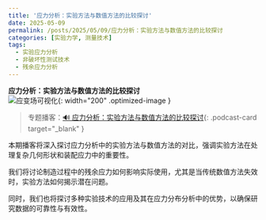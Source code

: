 ```yaml
---
title: '应力分析：实验方法与数值方法的比较探讨'
date: 2025-05-09
permalink: /posts/2025/05/09/应力分析：实验方法与数值方法的比较探讨
categories: [实验力学, 测量技术]
tags:
  - 实验应力分析
  - 非破坏性测试技术
  - 残余应力分析 
---
```

**应力分析：实验方法与数值方法的比较探讨**  
![应变场可视化](/images/posts/Bm6z4-0x480.jpeg){: width="200" .optimized-image }

> 专题播客：[🔊 应力分析：实验方法与数值方法的比较探讨](https://monica.im/ai-podcast/share?id=4fae790f-ca63-4f43-8a1d-b87f39e4e8ce){: .podcast-card target="_blank" }

本期播客将深入探讨应力分析中的实验方法与数值方法的对比，强调实验方法在处理复杂几何形状和装配应力中的重要性。

我们将讨论制造过程中的残余应力如何影响实际使用，尤其是当传统数值方法失效时，实验方法如何揭示潜在问题。

同时，我们也将探讨多种实验技术的应用及其在应力分布分析中的优势，以确保研究数据的可靠性与有效性。
